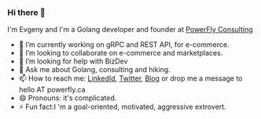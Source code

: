 ### Hi there 👋

I'm Evgeny and I'm a Golang developer and founder at [PowerFly Consulting](https://powerfly.ca)

- 🔭 I’m currently working on gRPC and REST API, for e-commerce.
- 👯 I’m looking to collaborate on e-commerce and marketplaces.
- 🤔 I’m looking for help with BizDev
- 💬 Ask me about Golang, consulting and hiking.
- 📫 How to reach me: [LinkedId](https://www.linkedin.com/in/ekhabarov/), [Twitter](https://twitter.com/eekhabarov), [Blog](https://dev.ms) or drop me a message to hello AT powerfly.ca
- 😄 Pronouns: it's complicated.
- ⚡ Fun fact:I 'm a goal-oriented, motivated, aggressive extrovert.
